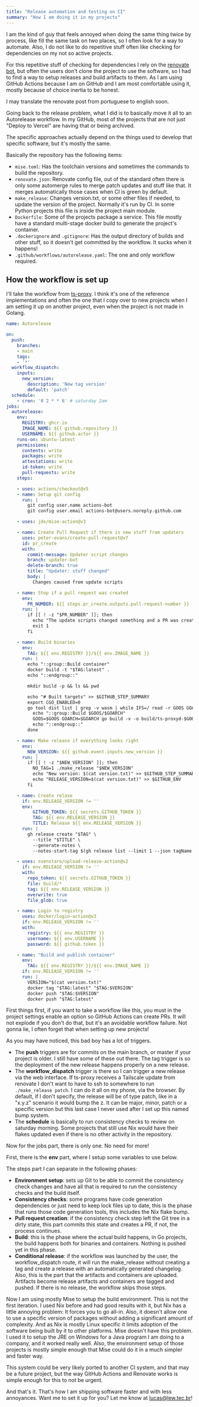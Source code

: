 ```yaml
---
title: "Release automation and testing on CI"
summary: "How I am doing it in my projects"
---
```


I am the kind of guy that feels annoyed when doing the same thing
twice by process,
like fill the same task on two places, so I often look for a way to
automate. Also, I do not like to do repetitive stuff often like checking
for dependencies on my not so active projects.

For this repetitive stuff of checking for dependencies I rely on
the [renovate bot](https://github.com/renovatebot/renovate),
but often the users don't clone the project
to use the software, so I had to find a way to setup releases and
build artifacts to them. As I am using GitHub Actions because I
am on GitHub and I am most comfortable using it, mostly because
of choice inertia to be honest.

I may translate the renovate post from portuguese to english soon.

Going back to the release problem, what I did is to basically move it
all to an Autorelease workflow. In my GitHub, most of the projects
that are not just "Deploy to Vercel" are having that or being archived.

The specific approaches actually depend on the things used to
develop that specific software, but it's mostly the same.

Basically the repository has the following items:

- `mise.toml`: Has the toolchain versions and sometimes the
commands to build the repository.
- `renovate.json`: Renovate config file, out of the standard
often there is only some automerge rules to merge patch updates
and stuff like that. It merges automatically those cases when
CI is green by default.
- `make_release`: Changes version.txt, or some other files if
needed, to update the version of the project. Normally it's run by
CI. In some Python projects this file is inside the project main module.
- `Dockerfile`: Some of the projects package a service. This file
mostly have a standard multi-stage docker build to generate the
project's container.
- `.dockerignore` and `.gitignore`: Has the output directory of
builds and other stuff, so it doesn't get committed by the workflow. 
It sucks when it happens!
- `.github/workflows/autorelease.yaml`: The one and only workflow required.

## How the workflow is set up

I'll take the workflow from [ts-proxy](https://github.com/lucasew/ts-proxy).
I think it's one of the reference implementations and often the one that I
copy over to new projects when I am setting it up on another project, even
when the project is not made in Golang.

```yaml
name: Autorelease

on:
  push:
    branches:
    - main
    tags:
    - '*'
  workflow_dispatch:
    inputs:
      new_version:
        description: 'New tag version'
        default: 'patch'
  schedule:
    - cron: '0 2 * * 6' # saturday 2am
jobs:
  autorelease:
    env:
      REGISTRY: ghcr.io
      IMAGE_NAME: ${{ github.repository }}
      USERNAME: ${{ github.actor }}
    runs-on: ubuntu-latest
    permissions:
      contents: write
      packages: write
      attestations: write
      id-token: write
      pull-requests: write
    steps:

    - uses: actions/checkout@v5
    - name: Setup git config
      run: |
        git config user.name actions-bot
        git config user.email actions-bot@users.noreply.github.com

    - uses: jdx/mise-action@v3

    - name: Create Pull Request if there is new stuff from updaters
      uses: peter-evans/create-pull-request@v7
      id: pr_create
      with:
        commit-message: Updater script changes
        branch: updater-bot
        delete-branch: true
        title: "Updater: stuff changed"
        body: |
          Changes caused from update scripts

    - name: Stop if a pull request was created
      env:
        PR_NUMBER: ${{ steps.pr_create.outputs.pull-request-number }}
      run: |
        if [[ ! -z "$PR_NUMBER" ]]; then
          echo "The update scripts changed something and a PR was created. Giving up deploy." >> $GITHUB_STEP_SUMMARY
          exit 1
        fi

    - name: Build binaries
      env:
        TAG: ${{ env.REGISTRY }}/${{ env.IMAGE_NAME }}
      run: |
        echo "::group::Build container"
        docker build -t "$TAG:latest" .
        echo "::endgroup::"

        mkdir build -p && ls && pwd

        echo "# Built targets" >> $GITHUB_STEP_SUMMARY
        export CGO_ENABLED=0
        go tool dist list | grep -v wasm | while IFS=/ read -r GOOS GOARCH; do
          echo "::group::Build $GOOS/$GOARCH"
          GOOS=$GOOS GOARCH=$GOARCH go build -v -o build/ts-proxyd-$GOOS-$GOARCH ./cmd/ts-proxyd && (echo "- $GOOS/$GOARCH" >> $GITHUB_STEP_SUMMARY) || true
          echo "::endgroup::"
        done

    - name: Make release if everything looks right
      env:
        NEW_VERSION: ${{ github.event.inputs.new_version }}
      run: |
        if [[ ! -z "$NEW_VERSION" ]]; then
          NO_TAG=1 ./make_release "$NEW_VERSION"
          echo "New version: $(cat version.txt)" >> $GITHUB_STEP_SUMMARY
          echo "RELEASE_VERSION=$(cat version.txt)" >> $GITHUB_ENV
        fi

    - name: Create relase
      if: env.RELEASE_VERSION != ''
      env:
          GITHUB_TOKEN: ${{ secrets.GITHUB_TOKEN }}
          TAG: ${{ env.RELEASE_VERSION }}
          TITLE: Release ${{ env.RELEASE_VERSION }}
      run: |
        gh release create "$TAG" \
          --title "$TITLE" \
          --generate-notes \
          --notes-start-tag $(gh release list --limit 1 --json tagName -q .[].tagName) 

    - uses: svenstaro/upload-release-action@v2
      if: env.RELEASE_VERSION != ''
      with:
        repo_token: ${{ secrets.GITHUB_TOKEN }}
        file: build/*
        tag: ${{ env.RELEASE_VERSION }}
        overwrite: true
        file_glob: true

    - name: Login to registry
      uses: docker/login-action@v3
      if: env.RELEASE_VERSION != ''
      with:
        registry: ${{ env.REGISTRY }}
        username: ${{ env.USERNAME }}
        password: ${{ github.token }}

    - name: "Build and publish container"
      env:
        TAG: ${{ env.REGISTRY }}/${{ env.IMAGE_NAME }}
      if: env.RELEASE_VERSION != ''
      run: |
        VERSION="$(cat version.txt)"
        docker tag "$TAG:latest" "$TAG:$VERSION"
        docker push "$TAG:$VERSION"
        docker push "$TAG:latest"

```

First things first, if you want to take a workflow like this,
you must in the project settings enable an option so GitHub Actions
can create PRs. It will not explode if you don't do that, but it's an
avoidable workflow failure. Not gonna lie, I often forget that when setting up
new projects!

As you may have noticed, this bad boy has a lot of triggers.
- The **push** triggers are for commits on the main branch, or master
if your project is older. I still have some of these out there.
The tag trigger is so the deployment of the new release happens properly
on a new release.
- The **workflow_dispatch** trigger is there so I can trigger
a new release via the web interface. If ts-proxy receives a Tailscale
update from renovate I don't want to have to ssh to somewhere to
run `./make_release patch`. I can do it all on my phone, via the
browser. By default, if I don't specify, the release will be of type patch,
like in a "x.y.z" scenario it would bump the z. It can be major, minor, patch
or a specific version but this last case I never used after I set up this
named bump system.
- The **schedule** is basically to run consistency checks to review on saturday
morning. Some projects that still use Nix would have their flakes updated
even if there is no other activity in the repository.

Now for the jobs part, there is only one. No need for more!

First, there is the **env** part, where I setup some variables to use below.

The steps part I can separate in the following phases:

- **Environment setup**: sets up Git to be able to commit the consistency check changes
and have all that is required to run the consistency checks and the build itself.
- **Consistency checks**: some programs have code generation dependencies or just
need to keep lock files up to date, this is the phase that runs those code
generation tools, this includes the Nix flake bump.
- **Pull request creation**: if the consistency check step left the Git tree in a
dirty state, this part commits this state and creates a PR, if not, the process continues.
- **Build**: this is the phase where the actual build happens, in Go projects, the
build happens both for binaries and containers. Nothing is pushed yet in this phase.
- **Conditional release**: if the workflow was launched by the user, the workflow_dispatch
route, it will run the make_release without creating a tag and create a release with an
automatically generated changelog. Also, this is the part that the artifacts and containers
are uploaded. Artifacts become release artifacts and containers are tagged and pushed. If
there is no release, the workflow skips those steps.

Now I am using mostly Mise to setup the build environment. This is not the first iteration.
I used Nix before and had good results with it, but Nix has a little annoying problem:
It forces you to go all-in. Also, it doesn't allow one to use a specific version of packages
without adding a significant amount of complexity. And as Nix is mostly Linux specific it
limits adoption of the software being built by it to other platforms. Mise doesn't have
this problem. I used it to setup the JRE on Windows for a Java program I am doing to a company,
and it worked really well. Also, the environment setup of those projects is mostly
simple enough that Mise could do it in a much simpler and faster way.

This system could be very likely ported to another CI system, and that may be a future project,
but the way GitHub Actions and Renovate works is simple enough for this to not be urgent.

And that's it. That's how I am shipping software faster and with less annoyances. Want me
to set it up for you? Let me know at lucas@lew.tec.br!
